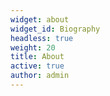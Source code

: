 ```yaml
---
widget: about
widget_id: Biography
headless: true
weight: 20
title: About
active: true
author: admin
---
```

